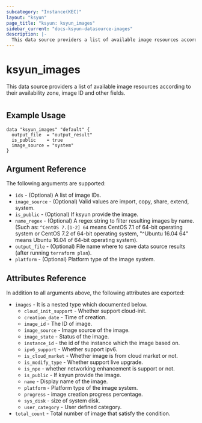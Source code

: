 ```yaml
---
subcategory: "Instance(KEC)"
layout: "ksyun"
page_title: "ksyun: ksyun_images"
sidebar_current: "docs-ksyun-datasource-images"
description: |-
  This data source providers a list of available image resources according to their availability zone, image ID and other fields.
---
```


# ksyun_images

This data source providers a list of available image resources according to their availability zone, image ID and other fields.

#

## Example Usage

```hcl
data "ksyun_images" "default" {
  output_file  = "output_result"
  is_public    = true
  image_source = "system"
}
```

## Argument Reference

The following arguments are supported:

* `ids` - (Optional) A list of image IDs.
* `image_source` - (Optional) Valid values are import, copy, share, extend, system.
* `is_public` - (Optional) If ksyun provide the image.
* `name_regex` - (Optional) A regex string to filter resulting images by name. (Such as: `^CentOS 7.[1-2] 64` means CentOS 7.1 of 64-bit operating system or CentOS 7.2 of 64-bit operating system, "^Ubuntu 16.04 64" means Ubuntu 16.04 of 64-bit operating system).
* `output_file` - (Optional) File name where to save data source results (after running `terraform plan`).
* `platform` - (Optional) Platform type of the image system.

## Attributes Reference

In addition to all arguments above, the following attributes are exported:

* `images` - It is a nested type which documented below.
  * `cloud_init_support` - Whether support cloud-init.
  * `creation_date` - Time of creation.
  * `image_id` - The ID of image.
  * `image_source` - Image source of the image.
  * `image_state` - Status of the image.
  * `instance_id` - the id of the instance which the image based on.
  * `ipv6_support` - Whether support ipv6.
  * `is_cloud_market` - Whether image is from cloud market or not.
  * `is_modify_type` - Whether support live upgrade.
  * `is_npe` - whether networking enhancement is support or not.
  * `is_public` - If ksyun provide the image.
  * `name` - Display name of the image.
  * `platform` - Platform type of the image system.
  * `progress` - image creation progress percentage.
  * `sys_disk` - size of system disk.
  * `user_category` - User defined category.
* `total_count` - Total number of image that satisfy the condition.


